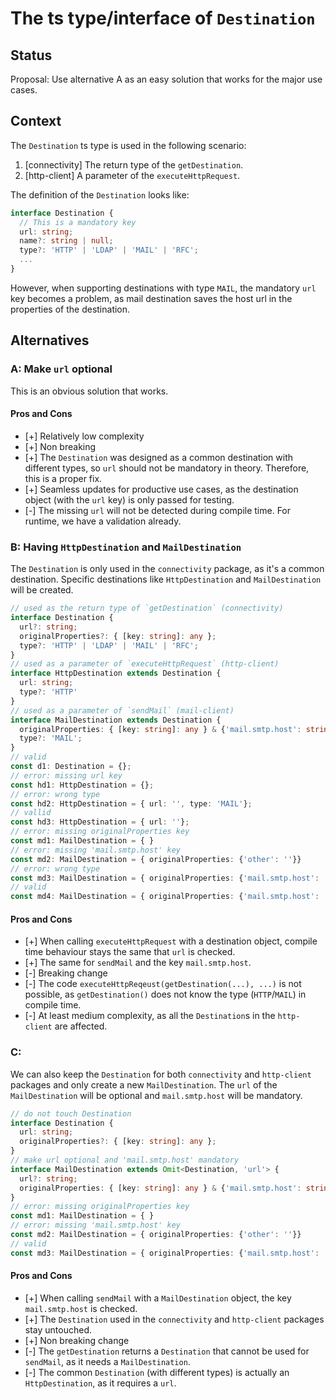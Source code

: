 # The ts type/interface of `Destination` 

## Status

Proposal: Use alternative A as an easy solution that works for the major use cases.

## Context
The `Destination` ts type is used in the following scenario:
1. [connectivity] The return type of the `getDestination`.
2. [http-client] A parameter of the `executeHttpRequest`.

The definition of the `Destination` looks like:
```ts
interface Destination {
  // This is a mandatory key
  url: string;
  name?: string | null;
  type?: 'HTTP' | 'LDAP' | 'MAIL' | 'RFC';
  ...
}
```

However, when supporting destinations with type `MAIL`, the mandatory `url` key becomes a problem, as mail destination saves the host url in the properties of the destination.

## Alternatives

### A: Make `url` optional
This is an obvious solution that works.

#### Pros and Cons
- [+] Relatively low complexity
- [+] Non breaking
- [+] The `Destination` was designed as a common destination with different types, so `url` should not be mandatory in theory. Therefore, this is a proper fix.
- [+] Seamless updates for productive use cases, as the destination object (with the `url` key) is only passed for testing.
- [-] The missing `url` will not be detected during compile time. For runtime, we have a validation already.

### B: Having `HttpDestination` and `MailDestination`
The `Destination` is only used in the `connectivity` package, as it's a common destination.
Specific destinations like `HttpDestination` and `MailDestination` will be created.
```ts
// used as the return type of `getDestination` (connectivity)
interface Destination {
  url?: string;
  originalProperties?: { [key: string]: any };
  type?: 'HTTP' | 'LDAP' | 'MAIL' | 'RFC';
}
// used as a parameter of `executeHttpRequest` (http-client)
interface HttpDestination extends Destination {
  url: string;
  type?: 'HTTP'
}
// used as a parameter of `sendMail` (mail-client)
interface MailDestination extends Destination {
  originalProperties: { [key: string]: any } & {'mail.smtp.host': string};
  type?: 'MAIL';
}
// valid
const d1: Destination = {};
// error: missing url key
const hd1: HttpDestination = {};
// error: wrong type
const hd2: HttpDestination = { url: '', type: 'MAIL'};
// vallid
const hd3: HttpDestination = { url: ''};
// error: missing originalProperties key
const md1: MailDestination = { }
// error: missing 'mail.smtp.host' key
const md2: MailDestination = { originalProperties: {'other': ''}}
// error: wrong type
const md3: MailDestination = { originalProperties: {'mail.smtp.host': ''}, type: 'HTTP'}
// valid
const md4: MailDestination = { originalProperties: {'mail.smtp.host': ''}}
```
#### Pros and Cons
- [+] When calling `executeHttpRequest` with a destination object, compile time behaviour stays the same that `url` is checked.
- [+] The same for `sendMail` and the key `mail.smtp.host`.
- [-] Breaking change
- [-] The code `executeHttpReqeust(getDestination(...), ...)` is not possible, as `getDestination()` does not know the type (`HTTP`/`MAIL`) in compile time.
- [-] At least medium complexity, as all the `Destination`s in the `http-client` are affected.

### C:
We can also keep the `Destination` for both `connectivity` and `http-client` packages and only create a new `MailDestination`.
The `url` of the `MailDestination` will be optional and `mail.smtp.host` will be mandatory.
```ts
// do not touch Destination
interface Destination {
  url: string;
  originalProperties?: { [key: string]: any };
}
// make url optional and 'mail.smtp.host' mandatory
interface MailDestination extends Omit<Destination, 'url'> {
  url?: string;
  originalProperties: { [key: string]: any } & {'mail.smtp.host': string};
}
// error: missing originalProperties key
const md1: MailDestination = { }
// error: missing 'mail.smtp.host' key
const md2: MailDestination = { originalProperties: {'other': ''}}
// valid
const md3: MailDestination = { originalProperties: {'mail.smtp.host': ''}}
```

#### Pros and Cons
- [+] When calling `sendMail` with a `MailDestination` object, the key `mail.smtp.host` is checked.
- [+] The `Destination` used in the `connectivity` and `http-client` packages stay untouched.
- [+] Non breaking change
- [-] The `getDestination` returns a `Destination` that cannot be used for `sendMail`, as it needs a `MailDestination`.
- [-] The common `Destination` (with different types) is actually an `HttpDestination`, as it requires a `url`.
